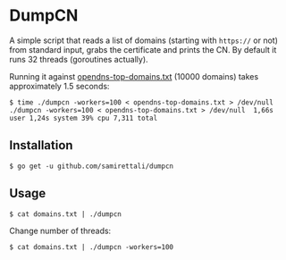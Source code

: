 # DumpCN

A simple script that reads a list of domains (starting with `https://` or
not) from standard input, grabs the certificate and prints the CN. By default it
runs 32 threads (goroutines actually).


Running it against
[opendns-top-domains.txt](https://raw.githubusercontent.com/opendns/public-domain-lists/master/opendns-top-domains.txt)
(10000 domains) takes approximately 1.5 seconds:
```
$ time ./dumpcn -workers=100 < opendns-top-domains.txt > /dev/null
./dumpcn -workers=100 < opendns-top-domains.txt > /dev/null  1,66s user 1,24s system 39% cpu 7,311 total
```

## Installation

```
$ go get -u github.com/samirettali/dumpcn
```

## Usage

```
$ cat domains.txt | ./dumpcn
```

Change number of threads:
```
$ cat domains.txt | ./dumpcn -workers=100
```
